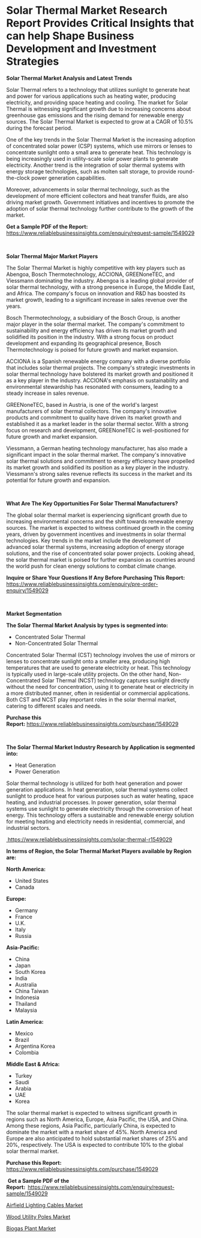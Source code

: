 <p><h1>Solar Thermal Market Research Report Provides Critical Insights that can help Shape Business Development and Investment Strategies</h1></p><p><strong>Solar Thermal Market Analysis and Latest Trends</strong></p>
<p><p>Solar Thermal refers to a technology that utilizes sunlight to generate heat and power for various applications such as heating water, producing electricity, and providing space heating and cooling. The market for Solar Thermal is witnessing significant growth due to increasing concerns about greenhouse gas emissions and the rising demand for renewable energy sources. The Solar Thermal Market is expected to grow at a CAGR of 10.5% during the forecast period.</p><p>One of the key trends in the Solar Thermal Market is the increasing adoption of concentrated solar power (CSP) systems, which use mirrors or lenses to concentrate sunlight onto a small area to generate heat. This technology is being increasingly used in utility-scale solar power plants to generate electricity. Another trend is the integration of solar thermal systems with energy storage technologies, such as molten salt storage, to provide round-the-clock power generation capabilities.</p><p>Moreover, advancements in solar thermal technology, such as the development of more efficient collectors and heat transfer fluids, are also driving market growth. Government initiatives and incentives to promote the adoption of solar thermal technology further contribute to the growth of the market.</p></p>
<p><strong>Get a Sample PDF of the Report:&nbsp;</strong> <a href="https://www.reliablebusinessinsights.com/enquiry/request-sample/1549029">https://www.reliablebusinessinsights.com/enquiry/request-sample/1549029</a></p>
<p>&nbsp;</p>
<p><strong>Solar Thermal Major Market Players</strong></p>
<p><p>The Solar Thermal Market is highly competitive with key players such as Abengoa, Bosch Thermotechnology, ACCIONA, GREENoneTEC, and Viessmann dominating the industry. Abengoa is a leading global provider of solar thermal technology, with a strong presence in Europe, the Middle East, and Africa. The company's focus on innovation and R&D has boosted its market growth, leading to a significant increase in sales revenue over the years.</p><p>Bosch Thermotechnology, a subsidiary of the Bosch Group, is another major player in the solar thermal market. The company's commitment to sustainability and energy efficiency has driven its market growth and solidified its position in the industry. With a strong focus on product development and expanding its geographical presence, Bosch Thermotechnology is poised for future growth and market expansion.</p><p>ACCIONA is a Spanish renewable energy company with a diverse portfolio that includes solar thermal projects. The company's strategic investments in solar thermal technology have bolstered its market growth and positioned it as a key player in the industry. ACCIONA's emphasis on sustainability and environmental stewardship has resonated with consumers, leading to a steady increase in sales revenue.</p><p>GREENoneTEC, based in Austria, is one of the world's largest manufacturers of solar thermal collectors. The company's innovative products and commitment to quality have driven its market growth and established it as a market leader in the solar thermal sector. With a strong focus on research and development, GREENoneTEC is well-positioned for future growth and market expansion.</p><p>Viessmann, a German heating technology manufacturer, has also made a significant impact in the solar thermal market. The company's innovative solar thermal solutions and commitment to energy efficiency have propelled its market growth and solidified its position as a key player in the industry. Viessmann's strong sales revenue reflects its success in the market and its potential for future growth and expansion.</p></p>
<p>&nbsp;</p>
<p><strong>What Are The Key Opportunities For Solar Thermal Manufacturers?</strong></p>
<p><p>The global solar thermal market is experiencing significant growth due to increasing environmental concerns and the shift towards renewable energy sources. The market is expected to witness continued growth in the coming years, driven by government incentives and investments in solar thermal technologies. Key trends in the market include the development of advanced solar thermal systems, increasing adoption of energy storage solutions, and the rise of concentrated solar power projects. Looking ahead, the solar thermal market is poised for further expansion as countries around the world push for clean energy solutions to combat climate change.</p></p>
<p><strong>Inquire or Share Your Questions If Any Before Purchasing This Report:</strong> <a href="https://www.reliablebusinessinsights.com/enquiry/pre-order-enquiry/1549029">https://www.reliablebusinessinsights.com/enquiry/pre-order-enquiry/1549029</a></p>
<p>&nbsp;</p>
<p><strong>Market Segmentation</strong></p>
<p><strong>The Solar Thermal Market Analysis by types is segmented into:</strong></p>
<p><ul><li>Concentrated Solar Thermal</li><li>Non-Concentrated Solar Thermal</li></ul></p>
<p><p>Concentrated Solar Thermal (CST) technology involves the use of mirrors or lenses to concentrate sunlight onto a smaller area, producing high temperatures that are used to generate electricity or heat. This technology is typically used in large-scale utility projects. On the other hand, Non-Concentrated Solar Thermal (NCST) technology captures sunlight directly without the need for concentration, using it to generate heat or electricity in a more distributed manner, often in residential or commercial applications. Both CST and NCST play important roles in the solar thermal market, catering to different scales and needs.</p></p>
<p><strong>Purchase this Report:&nbsp;</strong><a href="https://www.reliablebusinessinsights.com/purchase/1549029">https://www.reliablebusinessinsights.com/purchase/1549029</a></p>
<p>&nbsp;</p>
<p><strong>The Solar Thermal Market Industry Research by Application is segmented into:</strong></p>
<p><ul><li>Heat Generation</li><li>Power Generation</li></ul></p>
<p><p>Solar thermal technology is utilized for both heat generation and power generation applications. In heat generation, solar thermal systems collect sunlight to produce heat for various purposes such as water heating, space heating, and industrial processes. In power generation, solar thermal systems use sunlight to generate electricity through the conversion of heat energy. This technology offers a sustainable and renewable energy solution for meeting heating and electricity needs in residential, commercial, and industrial sectors.</p></p>
<p><a href="https://www.reliablebusinessinsights.com/solar-thermal-r1549029">&nbsp;https://www.reliablebusinessinsights.com/solar-thermal-r1549029</a></p>
<p><strong>In terms of Region, the Solar Thermal Market Players available by Region are:</strong></p>
<p>
    <p> <strong> North America: </strong>
        <ul>
            <li>United States</li>
            <li>Canada</li>
        </ul>
        </p> 
    <p> <strong> Europe: </strong>
        <ul>
            <li>Germany</li>
            <li>France</li>
            <li>U.K.</li>
            <li>Italy</li>
            <li>Russia</li>
        </ul>
        </p> 
    <p> <strong> Asia-Pacific: </strong>
        <ul>
            <li>China</li>
            <li>Japan</li>
            <li>South Korea</li>
            <li>India</li>
            <li>Australia</li>
            <li>China Taiwan</li>
            <li>Indonesia</li>
            <li>Thailand</li>
            <li>Malaysia</li>
        </ul>
        </p> 
    <p> <strong> Latin America: </strong>
        <ul>
            <li>Mexico</li>
            <li>Brazil</li>
            <li>Argentina Korea</li>
            <li>Colombia</li>
        </ul>
        </p> 
    <p> <strong> Middle East & Africa: </strong>
        <ul>
            <li>Turkey</li>
            <li>Saudi</li>
            <li>Arabia</li>
            <li>UAE</li>
            <li>Korea</li>
        </ul>
    </p>
    </p>
<p><p>The solar thermal market is expected to witness significant growth in regions such as North America, Europe, Asia Pacific, the USA, and China. Among these regions, Asia Pacific, particularly China, is expected to dominate the market with a market share of 45%. North America and Europe are also anticipated to hold substantial market shares of 25% and 20%, respectively. The USA is expected to contribute 10% to the global solar thermal market.</p></p>
<p><strong>Purchase this Report: </strong><a href="https://www.reliablebusinessinsights.com/purchase/1549029">https://www.reliablebusinessinsights.com/purchase/1549029</a></p>
<p>&nbsp;<strong>Get a Sample PDF of the Report:&nbsp;&nbsp;</strong><a href="https://www.reliablebusinessinsights.com/enquiry/request-sample/1549029">https://www.reliablebusinessinsights.com/enquiry/request-sample/1549029</a></p>
<p><strong></strong></p>
<p><p><a href="https://medium.com/@samleffler/airfield-lighting-cables-market-trends-and-analysis-opportunities-and-challenges-for-future-2b912ec4702a">Airfield Lighting Cables Market</a></p><p><a href="https://medium.com/@bsjdj3773/wood-utility-poles-market-overview-global-market-trends-and-future-prospects-from-2024-to-2031-d6ddb01f3ff0">Wood Utility Poles Market</a></p><p><a href="https://medium.com/@othaleffler2008/biogas-plant-industry-analysis-report-its-market-size-share-trends-by-application-region-11dac5a42a71">Biogas Plant Market</a></p></p>
